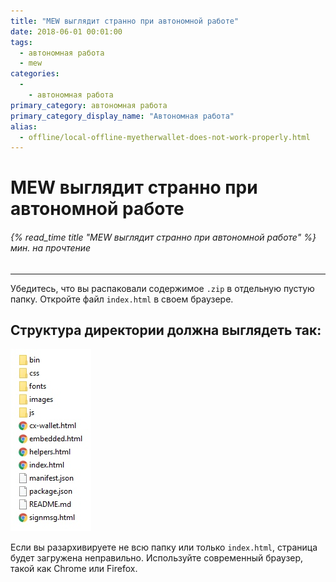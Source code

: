```yaml
---
title: "MEW выглядит странно при автономной работе"
date: 2018-06-01 00:01:00
tags:
  - автономная работа
  - mew
categories:
  - 
    - автономная работа
primary_category: автономная работа
primary_category_display_name: "Автономная работа"
alias:
  - offline/local-offline-myetherwallet-does-not-work-properly.html
---
```


# **MEW выглядит странно при автономной работе**

###### {% read_time title "MEW выглядит странно при автономной работе" %} мин. на прочтение

* * *

Убедитесь, что вы распаковали содержимое `.zip` в отдельную пустую папку. Откройте файл `index.html` в своем браузере.

## **Структура директории должна выглядеть так:**

<img src="/images/posts/offline/Wb08Tm3.jpg" width="" />

Если вы разархивируете не всю папку или только `index.html`, страница будет загружена неправильно. Используйте современный браузер, такой как Chrome или Firefox.